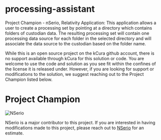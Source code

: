 # processing-assistant
Project Champion - nSerio, Relativity Application: This application allows a user to create a processing set by pointing at a directory which contains folders of custodian data.  The resulting processing set will contain one processing data source for each folder in the selected directory and will associate the data source to the custodian based on the folder name.

While this is an open source project on the kCura github account, there is no support available through kCura for this solution or code. You are welcome to use the code and solution as you see fit within the confines of the license it is released under. However, if you are looking for support or modifications to the solution, we suggest reaching out to the Project Champion listed below.

# Project Champion 
![NSerio](https://kcura-media.s3.amazonaws.com/app/uploads/sites/2/2014/09/NSerio_logo.png "NSerio")

NSerio is a major contributor to this project.  If you are interested in having modifications made to this project, please reach out to [NSerio](http://nserio.com) for an estimate. 

